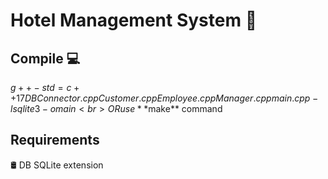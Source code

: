 # Hotel Management System 🏨 
## Compile 💻 
 $g++ -std=c++17 DBConnector.cpp Customer.cpp Employee.cpp Manager.cpp main.cpp -l sqlite3 -o main<br>
  OR use **$make** command
## Requirements
🛢  DB SQLite extension

